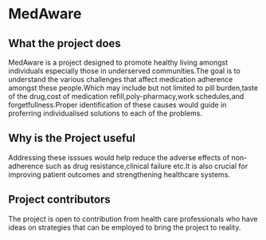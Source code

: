 # MedAware
## What the project does
MedAware is a project designed to promote healthy living amongst individuals especially those in underserved communities.The goal is to understand the various challenges that affect medication adherence amongst these people.Which may include but not limited to pill burden,taste of the drug,cost of medication refill,poly-pharmacy,work schedules,and forgetfullness.Proper identification of these causes would guide in proferring individualised solutions to each of the problems.
## Why is the Project useful
Addressing these isssues would help reduce the adverse effects of non-adherence such as drug resistance,clinical failure etc.It is also crucial for improving patient outcomes and strengthening healthcare systems.
## Project contributors
The project is open to contribution from health care professionals who have ideas on strategies that can be employed to bring the project to reality.
